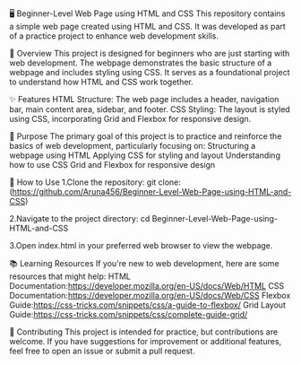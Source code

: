 🖥️ Beginner-Level Web Page using HTML and CSS
This repository contains a simple web page created using HTML and CSS. It was developed as part of a practice project to enhance web development skills.

📄 Overview
This project is designed for beginners who are just starting with web development. The webpage demonstrates the basic structure of a webpage and includes styling using CSS. It serves as a foundational project to understand how HTML and CSS work together.

✨ Features
HTML Structure: The web page includes a header, navigation bar, main content area, sidebar, and footer.
CSS Styling: The layout is styled using CSS, incorporating Grid and Flexbox for responsive design.

🎯 Purpose
The primary goal of this project is to practice and reinforce the basics of web development, particularly focusing on:
Structuring a webpage using HTML
Applying CSS for styling and layout
Understanding how to use CSS Grid and Flexbox for responsive design

🚀 How to Use
1.Clone the repository:
git clone:(https://github.com/Aruna456/Beginner-Level-Web-Page-using-HTML-and-CSS)

2.Navigate to the project directory:
cd Beginner-Level-Web-Page-using-HTML-and-CSS

3.Open index.html in your preferred web browser to view the webpage.

📚 Learning Resources
If you're new to web development, here are some resources that might help:
HTML Documentation:https://developer.mozilla.org/en-US/docs/Web/HTML
CSS Documentation:https://developer.mozilla.org/en-US/docs/Web/CSS
Flexbox Guide:https://css-tricks.com/snippets/css/a-guide-to-flexbox/
Grid Layout Guide:https://css-tricks.com/snippets/css/complete-guide-grid/

🤝 Contributing
This project is intended for practice, but contributions are welcome. If you have suggestions for improvement or additional features, feel free to open an issue or submit a pull request.


